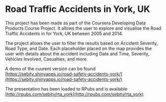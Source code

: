 # Road Traffic Accidents in York, UK

This project has been made as part of the Coursera Developing Data Products Course Project.  It allows the user to explore and visualise the Road Traffic Accidents in for York, UK between 2005 and 2014.

The project allows the user to filter the results based on Accident Severity, Road Type, and Date.  Each placeholder placed on the map provides the user with details about the accident including Date and Time, Severity, Vehicles Involved, Casualties, and more.

A demo of the cuurent version can be found [https://sebity.shinyapps.io/road-safety-accidents-york/](https://sebity.shinyapps.io/road-safety-accidents-york/)

The presentation has been loaded to RPubs and is available [http://rpubs.com/sebity/rta_york](http://rpubs.com/sebity/rta_york)
